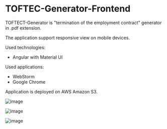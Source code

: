 # TOFTEC-Generator-Frontend

TOFTECT-Generator is "termination of the employment contract" generator in .pdf extension. 

The application support responsive view on mobile devices. 

Used technologies:

  - Angular with Material UI

Used applications:

  - WebStorm
  - Google Chrome
  
Application is deployed on AWS Amazon S3.

![image](https://user-images.githubusercontent.com/95986791/232109665-f6cd9123-655c-4908-9f03-12052bc49aae.png)

![image](https://user-images.githubusercontent.com/95986791/232109494-507ec6db-f75c-4f0e-823e-dc8a8080aa22.png)

![image](https://user-images.githubusercontent.com/95986791/229641954-24df9c4d-9e32-403c-bb58-45259891e4d2.png)



  
  
